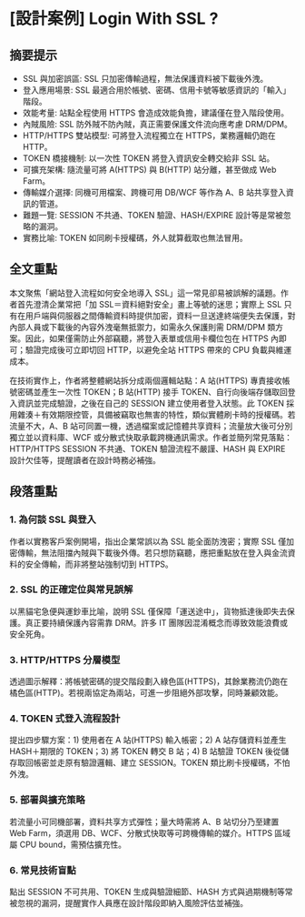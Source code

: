# [設計案例] Login With SSL ?

## 摘要提示
- SSL 與加密誤區: SSL 只加密傳輸過程，無法保護資料被下載後外洩。  
- 登入應用場景: SSL 最適合用於帳號、密碼、信用卡號等敏感資訊的「輸入」階段。  
- 效能考量: 站點全程使用 HTTPS 會造成效能負擔，建議僅在登入階段使用。  
- 內賊風險: SSL 防外賊不防內賊，真正需要保護文件流向應考慮 DRM/DPM。  
- HTTP/HTTPS 雙站模型: 可將登入流程獨立在 HTTPS，業務邏輯仍跑在 HTTP。  
- TOKEN 橋接機制: 以一次性 TOKEN 將登入資訊安全轉交給非 SSL 站。  
- 可擴充架構: 隨流量可將 A(HTTPS) 與 B(HTTP) 站分離，甚至做成 Web Farm。  
- 傳輸媒介選擇: 同機可用檔案、跨機可用 DB/WCF 等作為 A、B 站共享登入資訊的管道。  
- 難題一覽: SESSION 不共通、TOKEN 驗證、HASH/EXPIRE 設計等是常被忽略的漏洞。  
- 實務比喻: TOKEN 如同刷卡授權碼，外人就算截取也無法冒用。

## 全文重點
本文聚焦「網站登入流程如何安全地導入 SSL」這一常見卻易被誤解的議題。作者首先澄清企業常把「加 SSL＝資料絕對安全」畫上等號的迷思；實際上 SSL 只有在用戶端與伺服器之間傳輸資料時提供加密，資料一旦送達終端便失去保護，對內部人員或下載後的內容外洩毫無抵禦力，如需永久保護則需 DRM/DPM 類方案。因此，如果僅需防止外部竊聽，將登入表單或信用卡欄位包在 HTTPS 內即可；驗證完成後可立即切回 HTTP，以避免全站 HTTPS 帶來的 CPU 負載與維運成本。

在技術實作上，作者將整體網站拆分成兩個邏輯站點：A 站(HTTPS) 專責接收帳號密碼並產生一次性 TOKEN；B 站(HTTP) 接手 TOKEN、自行向後端存儲取回登入資訊並完成驗證，之後在自己的 SESSION 建立使用者登入狀態。此 TOKEN 採用雜湊＋有效期限控管，具備被竊取也無害的特性，類似實體刷卡時的授權碼。若流量不大，A、B 站可同置一機，透過檔案或記憶體共享資料；流量放大後可分別獨立並以資料庫、WCF 或分散式快取承載跨機通訊需求。作者並簡列常見落點：HTTP/HTTPS SESSION 不共通、TOKEN 驗證流程不嚴謹、HASH 與 EXPIRE 設計欠佳等，提醒讀者在設計時務必補強。

## 段落重點
### 1. 為何談 SSL 與登入
作者以實務客戶案例開場，指出企業常誤以為 SSL 能全面防洩密；實際 SSL 僅加密傳輸，無法阻擋內賊與下載後外傳。若只想防竊聽，應把重點放在登入與金流資料的安全傳輸，而非將整站強制切到 HTTPS。

### 2. SSL 的正確定位與常見誤解
以黑貓宅急便與運鈔車比喻，說明 SSL 僅保障「運送途中」，貨物抵達後即失去保護。真正要持續保護內容需靠 DRM。許多 IT 團隊因混淆概念而導致效能浪費或安全死角。

### 3. HTTP/HTTPS 分層模型
透過圖示解釋：將帳號密碼的提交階段劃入綠色區(HTTPS)，其餘業務流仍跑在橘色區(HTTP)。若視兩協定為兩站，可進一步阻絕外部攻擊，同時兼顧效能。

### 4. TOKEN 式登入流程設計
提出四步驟方案：1) 使用者在 A 站(HTTPS) 輸入帳密；2) A 站存儲資料並產生 HASH＋期限的 TOKEN；3) 將 TOKEN 轉交 B 站；4) B 站驗證 TOKEN 後從儲存取回帳密並走原有驗證邏輯、建立 SESSION。TOKEN 類比刷卡授權碼，不怕外洩。

### 5. 部署與擴充策略
若流量小可同機部署，資料共享方式彈性；量大時需將 A、B 站切分乃至建置 Web Farm，須選用 DB、WCF、分散式快取等可跨機傳輸的媒介。HTTPS 區域屬 CPU bound，需預估擴充性。

### 6. 常見技術盲點
點出 SESSION 不可共用、TOKEN 生成與驗證細節、HASH 方式與過期機制等常被忽視的漏洞，提醒實作人員應在設計階段即納入風險評估並補強。
